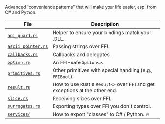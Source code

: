 Advanced "convenience patterns" that will make your life easier, esp. from C# and Python.

| File                                   | Description                                                                |
|----------------------------------------|----------------------------------------------------------------------------|
| [`api_guard.rs`](api_guard.rs)         | Helper to ensure your bindings match your .DLL.                            |
| [`ascii_pointer.rs`](ascii_pointer.rs) | Passing strings over FFI.                                                  |
| [`callbacks.rs`](callbacks.rs)         | Callbacks and delegates.                                                   |
| [`option.rs`](option.rs)               | An FFI-safe `Option<>`.                                                    |
| [`primitives.rs`](primitives.rs)       | Other primitives with special handling (e.g., `FFIBool`).                  |
| [`result.rs`](result.rs)               | How to use Rust's `Result<>` over FFI and get exceptions at the other end. |
| [`slice.rs`](slice.rs)                 | Receiving slices over FFI.                                                 |
| [`surrogates.rs`](surrogates.rs)       | Exporting types over FFI you don't control.                                |
| [`services/`](services/)               | How to export "classes" to C# / Python. 🔥                                 |
